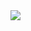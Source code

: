 <img src="https://user-images.githubusercontent.com/37766175/121809054-446bac80-cc96-11eb-9139-08c6d9ad2d88.png" />
